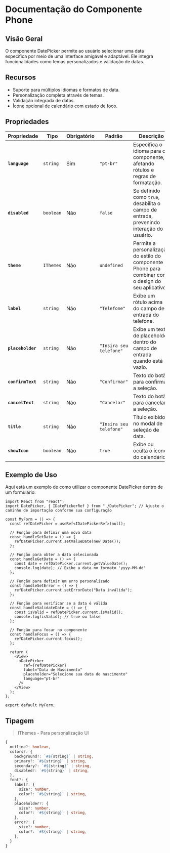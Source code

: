# Documentação do Componente Phone

## Visão Geral

O componente DatePicker permite ao usuário selecionar uma data específica por meio de uma interface amigável e adaptável. Ele integra funcionalidades como temas personalizados e validação de datas.

## Recursos

- Suporte para múltiplos idiomas e formatos de data.
- Personalização completa através de temas.
- Validação integrada de datas.
- Ícone opcional de calendário com estado de foco.

## Propriedades

| Propriedade       | Tipo      | Obrigatório | Padrão                  | Descrição                                                                                            |
| ----------------- | --------- | ----------- | ----------------------- | ---------------------------------------------------------------------------------------------------- |
| **`language`**    | `string`  | Sim         | `"pt-br"`               | Especifica o idioma para o componente, afetando rótulos e regras de formatação.                      |
| **`disabled`**    | `boolean` | Não         | `false`                 | Se definido como `true`, desabilita o campo de entrada, prevenindo interação do usuário.             |
| **`theme`**       | `IThemes` | Não         | `undefined`             | Permite a personalização do estilo do componente Phone para combinar com o design do seu aplicativo. |
| **`label`**       | `string`  | Não         | `"Telefone"`            | Exibe um rótulo acima do campo de entrada do telefone.                                               |
| **`placeholder`** | `string`  | Não         | `"Insira seu telefone"` | Exibe um texto de placeholder dentro do campo de entrada quando está vazio.                          |
| **`confirmText`** | `string`  | Não         | `"Confirmar"`           | Texto do botão para confirmar a seleção.                                                             |
| **`cancelText`**  | `string`  | Não         | `"Cancelar"`            | Texto do botão para cancelar a seleção.                                                              |
| **`title`**       | `string`  | Não         | `"Insira seu telefone"` | Título exibido no modal de seleção de data.                                                          |
| **`showIcon`**    | `boolean` | Não         | `true`                  | Exibe ou oculta o ícone do calendário.                                                               |

## Exemplo de Uso

Aqui está um exemplo de como utilizar o componente DatePicker dentro de um formulário:

```tsx
import React from "react";
import DatePicker, { IDatePickerRef } from "./DatePicker"; // Ajuste o caminho de importação conforme sua configuração

const MyForm = () => {
  const refDatePicker = useRef<IDatePickerRef>(null);

  // Função para definir uma nova data
  const handleSetDate = () => {
    refDatePicker.current.setValueDate(new Date());
  };

  // Função para obter a data selecionada
  const handleGetDate = () => {
    const date = refDatePicker.current.getValueDate();
    console.log(date); // Exibe a data no formato 'yyyy-MM-dd'
  };

  // Função para definir um erro personalizado
  const handleSetError = () => {
    refDatePicker.current.setErrorDate("Data inválida");
  };

  // Função para verificar se a data é válida
  const handleValidateDate = () => {
    const isValid = refDatePicker.current.isValid();
    console.log(isValid); // true ou false
  };

  // Função para focar no componente
  const handleFocus = () => {
    refDatePicker.current.focus();
  };

  return (
    <View>
      <DatePicker
        ref={refDatePicker}
        label="Data de Nascimento"
        placeholder="Selecione sua data de nascimento"
        language="pt-br"
      />
    </View>
  );
};

export default MyForm;
```

## Tipagem

> IThemes - Para personalização UI

```ts
{
  outline?: boolean,
  colors?: {
    background?: `#${string}` | string,
    primary?: `#${string}` | string,
    secondary?: `#${string}` | string,
    disabled?: `#${string}` | string,
  },
  font?: {
    label?: {
      size?: number,
      color?: `#${string}` | string,
    },
    placeholder?: {
      size?: number,
      color?: `#${string}` | string,
    },
    error?: {
      size?: number,
      color?: `#${string}` | string,
    },
  }
}
```
